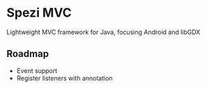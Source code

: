 Spezi MVC
=========

Lightweight MVC framework for Java, focusing Android and libGDX

Roadmap
-------

- Event support
- Register listeners with annotation
